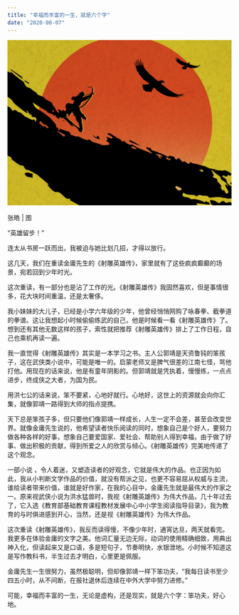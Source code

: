 ```yaml
---
title: "幸福而丰富的一生，就是六个字"
date: "2020-08-07"
---
```


![连岳文章](images/连岳文章picture-9.jpg)

张皓 | 图

  

“英雄留步！”

  

连太从书房一跃而出，我被迫与她比划几招，才得以放行。

  

这几天，我们在重读金庸先生的《射雕英雄传》，家里就有了这些疯疯癫癫的场景，宛若回到少年时光。

  

这次重读，有一部分也是沾了工作的光。《射雕英雄传》我固然喜欢，但是事情很多，花大块时间重温，还是太奢侈。

  

我小妹妹的大儿子，已经是小学六年级的少年，他曾经悄悄网购了咏春拳、截拳道的拳谱。这让我想起小时候偷偷练武的自己，他是时候看一看《射雕英雄传》了。想到还有其他无数这样的孩子，索性就把推荐《射雕英雄传》排上了工作日程，自己也乘机再读一遍。

  

我一直觉得《射雕英雄传》其实是一本学习之书。主人公郭靖是天资鲁钝的笨孩子，这在武侠类小说中，可能是唯一的。启蒙老师又是脾气很差的江南七怪，骂他打他。用现在的话来说，他是有童年阴影的。但郭靖就是凭执着，慢慢练，一点点进步，终成侠之大者，为国为民。

  

用洪七公的话来说，笨不要紧，心地好就行。心地好，这世上的资源就会向你汇集，就像郭靖一路得到大师的指点提携。

  

天下总是笨孩子多，但只要他们像郭靖一样成长，人生一定不会差，甚至会改变世界。就像金庸先生说的，他希望读者快乐阅读的同时，想象自己是个好人，要努力做各种各样的好事，想象自己要爱国家、爱社会、帮助别人得到幸福，由于做了好事、做出积极的贡献，得到所爱之人的欣赏与倾心。《射雕英雄传》完美地传递了这个观念。

  

一部小说 ，令人着迷，又塑造读者的好观念，它就是伟大的作品。也正因为如此，我从小判断文学作品的价值，就没有帮派之见，也更不容易屈从权威与主流，谁给读者带来价值，谁就是好作家，在我的心目中，金庸先生就是最伟大的作家之一。原来视武侠小说为洪水猛兽时，我视《射雕英雄传》为伟大作品，几十年过去了，它入选《教育部基础教育课程教材发展中心中小学生阅读指导目录》，我为教育的与时俱进感到开心，当然，还是视《射雕英雄传》为伟大作品。

  

这次重读《射雕英雄传》，我反而读得慢，不像少年时，通宵达旦，两天就看完。我更多在体验金庸的文字之美。他词汇量无边无际，动词的使用精确细致，用典出神入化，但读起来又是口语，多是短句子，节奏明快，水银泄地。小时候不知道这是写作教科书，半生过去才明白，心里更是佩服。

  

金庸先生一生很努力，虽然极聪明，但却像郭靖一样下笨功夫，“我每日读书至少四五小时，从不间断，在报社退休后连续在中外大学中努力进修。”

  

可能，幸福而丰富的一生，无论是虚构，还是现实，就是六个字：笨功夫，好心地。
